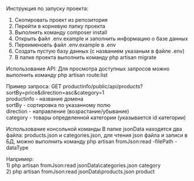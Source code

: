 Инструкция по запуску проекта:
  1. Скопировать проект из репозитория
  2. Перейти в корневую папку проекта
  3. Выполнить команду composer install
  4. Открыть файл .env.example и заполнить информацию о базе данных
  5. Переименовть файл .env.example в .env
  6. Создать пустую базу данных (с названием указаным в файле .env)
  7. В папке проекта выполнить команду php artisan migrate
  
Использование API:
  Для просмотра доступных запросов можно выполнить команду php artisan route:list
  
  Пример запроса:
    GET productinfo/public/api/products?sortBy=price&direction=asc&category=1
    <br>productinfo - название домена
    <br>sortBy - сортировка по указанному полю
    <br>direction - направление (возрастание/убывание)
    <br>category - товары определенной категории (указывается id категории)
    
Использование консольной команды
  В папке jsonData находятся два файла: products.json и categories.json, для чтения json файла и записи в БД, можно выполнить команду php artisan fromJson:read -filePath -dataType
  
  Например:
    <br>1) php artisan fromJson:read jsonData\categories.json category
    <br>2) php artisan fromJson:read jsonData\products.json product